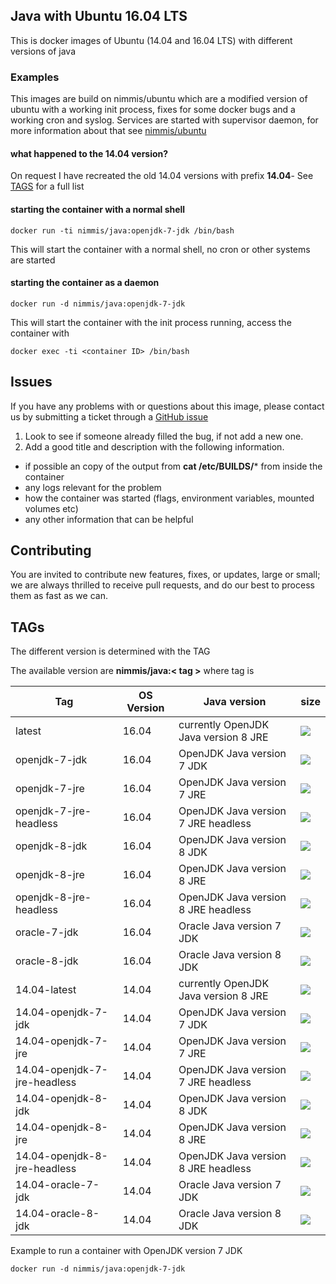 ## Java with Ubuntu 16.04 LTS

This is docker images of Ubuntu (14.04 and 16.04 LTS) with different versions of java

### Examples

This images are build on nimmis/ubuntu which are a modified version of ubuntu with a working 
init process, fixes for some docker bugs and a working cron and syslog. Services are started with
supervisor daemon, for more information about that see [nimmis/ubuntu](https://registry.hub.docker.com/u/nimmis/ubuntu/)

#### what happened to the 14.04 version?

On request I have recreated the old 14.04 versions with prefix **14.04**-
See [TAGS](#tags) for a full list

#### starting the container with a normal shell

	docker run -ti nimmis/java:openjdk-7-jdk /bin/bash

This will start the container with a normal shell, no cron or other systems are started

#### starting the container as a daemon

	docker run -d nimmis/java:openjdk-7-jdk

This will start the container with the init process running, access the container with

	docker exec -ti <container ID> /bin/bash

## Issues

If you have any problems with or questions about this image, please contact us by submitting a ticket through a [GitHub issue](https://github.com/nimmis/docker-java/issues "GitHub issue")

1. Look to see if someone already filled the bug, if not add a new one.
2. Add a good title and description with the following information.
 - if possible an copy of the output from **cat /etc/BUILDS/*** from inside the container
 - any logs relevant for the problem
 - how the container was started (flags, environment variables, mounted volumes etc)
 - any other information that can be helpful

## Contributing

You are invited to contribute new features, fixes, or updates, large or small; we are always thrilled to receive pull requests, and do our best to process them as fast as we can.

## TAGs


The different version is determined with the TAG 

The available version are **nimmis/java:< tag >** where tag is 

| Tag    | OS Version | Java version | size |
| ------ | --- | -------------- | ---- |
| latest | 16.04 | currently OpenJDK Java version 8 JRE | [![](https://images.microbadger.com/badges/image/nimmis/java.svg)](https://microbadger.com/images/nimmis/java "Get your own image badge on microbadger.com") |
| openjdk-7-jdk | 16.04 | OpenJDK Java version 7 JDK | [![](https://images.microbadger.com/badges/image/nimmis/java:openjdk-7-jdk.svg)](https://microbadger.com/images/nimmis/java:openjdk-7-jdk "Get your own image badge on microbadger.com")  |
| openjdk-7-jre  | 16.04 | OpenJDK Java version 7 JRE | [![](https://images.microbadger.com/badges/image/nimmis/java:openjdk-7-jre.svg)](https://microbadger.com/images/nimmis/java:openjdk-7-jre "Get your own image badge on microbadger.com") |
| openjdk-7-jre-headless | 16.04 | OpenJDK Java version 7 JRE headless | [![](https://images.microbadger.com/badges/image/nimmis/java:openjdk-7-jre-headless.svg)](https://microbadger.com/images/nimmis/java:openjdk-7-jre-headless "Get your own image badge on microbadger.com") |
| openjdk-8-jdk | 16.04 | OpenJDK Java version 8 JDK | [![](https://images.microbadger.com/badges/image/nimmis/java:openjdk-8-jdk.svg)](https://microbadger.com/images/nimmis/java:openjdk-8-jdk "Get your own image badge on microbadger.com") |
| openjdk-8-jre  | 16.04 | OpenJDK Java version 8 JRE | [![](https://images.microbadger.com/badges/image/nimmis/java:openjdk-8-jre.svg)](https://microbadger.com/images/nimmis/java:openjdk-8-jre "Get your own image badge on microbadger.com") |
| openjdk-8-jre-headless | 16.04 | OpenJDK Java version 8 JRE headless | [![](https://images.microbadger.com/badges/image/nimmis/java:openjdk-8-jre-headless.svg)](https://microbadger.com/images/nimmis/java:openjdk-8-jre-headless "Get your own image badge on microbadger.com") |
| oracle-7-jdk | 16.04 | Oracle Java version 7 JDK | [![](https://images.microbadger.com/badges/image/nimmis/java:oracle-7-jdk.svg)](https://microbadger.com/images/nimmis/java:oracle-7-jdk "Get your own image badge on microbadger.com") |
| oracle-8-jdk  | 16.04 | Oracle Java version 8 JDK | [![](https://images.microbadger.com/badges/image/nimmis/java:oracle-8-jdk.svg)](https://microbadger.com/images/nimmis/java:oracle-8-jdk "Get your own image badge on microbadger.com") |
| 14.04-latest | 14.04 | currently OpenJDK Java version 8 JRE | [![](https://images.microbadger.com/badges/image/nimmis/java:14.04-latest.svg)](https://microbadger.com/images/nimmis/java:14.04-latest "Get your own image badge on microbadger.com") |
| 14.04-openjdk-7-jdk | 14.04 | OpenJDK Java version 7 JDK | [![](https://images.microbadger.com/badges/image/nimmis/java:14.04-openjdk-7-jdk.svg)](https://microbadger.com/images/nimmis/java:14.04-openjdk-7-jdk "Get your own image badge on microbadger.com")  |
| 14.04-openjdk-7-jre  | 14.04 | OpenJDK Java version 7 JRE | [![](https://images.microbadger.com/badges/image/nimmis/java:14.04-openjdk-7-jre.svg)](https://microbadger.com/images/nimmis/java:14.04-openjdk-7-jre "Get your own image badge on microbadger.com") |
| 14.04-openjdk-7-jre-headless | 14.04 | OpenJDK Java version 7 JRE headless | [![](https://images.microbadger.com/badges/image/nimmis/java:14.04-openjdk-7-jre-headless.svg)](https://microbadger.com/images/nimmis/java:14.04-openjdk-7-jre-headless "Get your own image badge on microbadger.com") |
| 14.04-openjdk-8-jdk | 14.04 | OpenJDK Java version 8 JDK | [![](https://images.microbadger.com/badges/image/nimmis/java:14.04-openjdk-8-jdk.svg)](https://microbadger.com/images/nimmis/java:14.04-openjdk-8-jdk "Get your own image badge on microbadger.com") |
| 14.04-openjdk-8-jre  | 14.04 | OpenJDK Java version 8 JRE | [![](https://images.microbadger.com/badges/image/nimmis/java:14.04-openjdk-8-jre.svg)](https://microbadger.com/images/nimmis/java:14.04-openjdk-8-jre "Get your own image badge on microbadger.com") |
| 14.04-openjdk-8-jre-headless | 14.04 | OpenJDK Java version 8 JRE headless | [![](https://images.microbadger.com/badges/image/nimmis/java:14.04-openjdk-8-jre-headless.svg)](https://microbadger.com/images/nimmis/java:14.04-openjdk-8-jre-headless "Get your own image badge on microbadger.com") |
| 14.04-oracle-7-jdk | 14.04 | Oracle Java version 7 JDK | [![](https://images.microbadger.com/badges/image/nimmis/java:14.04-oracle-7-jdk.svg)](https://microbadger.com/images/nimmis/java:14.04-oracle-7-jdk "Get your own image badge on microbadger.com") |
| 14.04-oracle-8-jdk  | 14.04 | Oracle Java version 8 JDK | [![](https://images.microbadger.com/badges/image/nimmis/java:14.04-oracle-8-jdk.svg)](https://microbadger.com/images/nimmis/java:14.04-oracle-8-jdk "Get your own image badge on microbadger.com") |

Example to run a container with OpenJDK version 7 JDK

	docker run -d nimmis/java:openjdk-7-jdk


